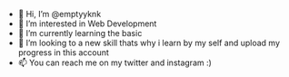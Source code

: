 - 👋 Hi, I’m @emptyyknk
- 👀 I’m interested in Web Development
- 🌱 I’m currently learning the basic
- 💞️ I’m looking to a new skill thats why i learn by my self and upload my progress in this account
- 📫 You can reach me on my twitter and instagram :)

<!---
emptyyknk/emptyyknk is a ✨ special ✨ repository because its `README.md` (this file) appears on your GitHub profile.
You can click the Preview link to take a look at your changes.
--->
